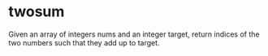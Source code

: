 # twosum

Given an array of integers nums and an integer target, return indices of the two numbers such that they add up to target.
